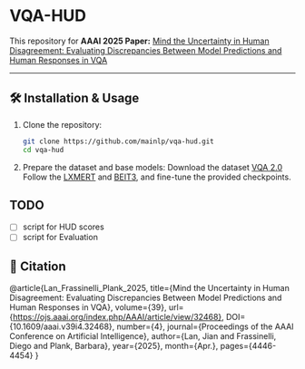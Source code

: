 # VQA-HUD

This repository for **AAAI 2025 Paper:** [Mind the Uncertainty in Human Disagreement: Evaluating Discrepancies Between Model Predictions and Human Responses in VQA](https://ojs.aaai.org/index.php/AAAI/article/view/32468/34623)  


---

## 🛠 Installation & Usage

1. Clone the repository:
   ```bash
   git clone https://github.com/mainlp/vqa-hud.git
   cd vqa-hud
2. Prepare the dataset and base models:
   Download the dataset [VQA 2.0](https://visualqa.org) 
   Follow the [LXMERT](https://github.com/airsplay/lxmert) and [BEIT3](https://github.com/microsoft/unilm/blob/master/beit3/README.md),  and fine-tune the provided checkpoints.
## TODO

- [ ] script for HUD scores
- [ ] script for Evaluation

## 📄 Citation
@article{Lan_Frassinelli_Plank_2025, 
title={Mind the Uncertainty in Human Disagreement: Evaluating Discrepancies Between Model Predictions and Human Responses in VQA}, 
volume={39}, 
url={https://ojs.aaai.org/index.php/AAAI/article/view/32468}, 
DOI={10.1609/aaai.v39i4.32468}, 
number={4}, 
journal={Proceedings of the AAAI Conference on Artificial Intelligence}, 
author={Lan, Jian and Frassinelli, Diego and Plank, Barbara}, 
year={2025}, 
month={Apr.}, 
pages={4446-4454} 
}
